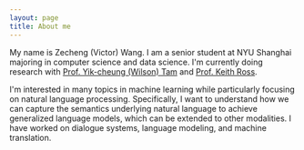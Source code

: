 ```yaml
---
layout: page
title: About me
---
```


My name is Zecheng (Victor) Wang. I am a senior student at NYU Shanghai majoring in computer science and data science. I'm currently doing research with [Prof. Yik-cheung (Wilson) Tam](https://shanghai.nyu.edu/academics/faculty/directory/yik-cheung-wilson-tam) and [Prof. Keith Ross](https://sites.google.com/nyu.edu/keithross/).

I'm interested in many topics in machine learning while particularly focusing on natural language processing. Specifically, I want to understand how we can capture the semantics underlying natural language to achieve generalized language models, which can be extended to other modalities. I have worked on dialogue systems, language modeling, and machine translation. 


